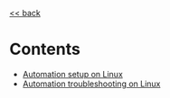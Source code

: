 [<< back](https://github.com/saeonlw/saeonlw.github.io/tree/master/_posts)   
# Contents
+ [Automation setup on Linux](https://github.com/saeonlw/saeonlw.github.io/tree/master/_posts/automation/2019-09-23-automation-setup-on-linux.md)
+ [Automation troubleshooting on Linux](https://github.com/saeonlw/saeonlw.github.io/tree/master/_posts/automation/2019-09-23-automation-troubleshooting-on-linux.md)
